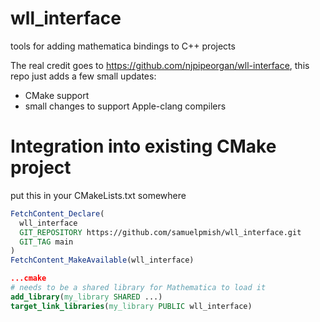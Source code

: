 # wll_interface
tools for adding mathematica bindings to C++ projects

The real credit goes to https://github.com/njpipeorgan/wll-interface, this repo just adds a few small updates:

- CMake support
- small changes to support Apple-clang compilers

# Integration into existing CMake project

put this in your CMakeLists.txt somewhere

```cmake
FetchContent_Declare(
  wll_interface
  GIT_REPOSITORY https://github.com/samuelpmish/wll_interface.git
  GIT_TAG main
)
FetchContent_MakeAvailable(wll_interface)

...cmake
# needs to be a shared library for Mathematica to load it
add_library(my_library SHARED ...)
target_link_libraries(my_library PUBLIC wll_interface)
```
